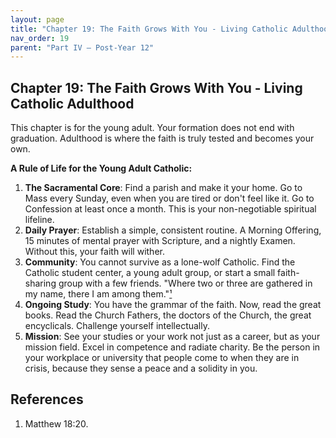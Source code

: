```yaml
---
layout: page
title: "Chapter 19: The Faith Grows With You - Living Catholic Adulthood"
nav_order: 19
parent: "Part IV — Post-Year 12"
---
```


## Chapter 19: The Faith Grows With You - Living Catholic Adulthood

This chapter is for the young adult. Your formation does not end with graduation. Adulthood is where the faith is truly tested and becomes your own.

**A Rule of Life for the Young Adult Catholic:**

1.  **The Sacramental Core**: Find a parish and make it your home. Go to Mass every Sunday, even when you are tired or don't feel like it. Go to Confession at least once a month. This is your non-negotiable spiritual lifeline.
2.  **Daily Prayer**: Establish a simple, consistent routine. A Morning Offering, 15 minutes of mental prayer with Scripture, and a nightly Examen. Without this, your faith will wither.
3.  **Community**: You cannot survive as a lone-wolf Catholic. Find the Catholic student center, a young adult group, or start a small faith-sharing group with a few friends. "Where two or three are gathered in my name, there I am among them."[¹](#ref-1)
4.  **Ongoing Study**: You have the grammar of the faith. Now, read the great books. Read the Church Fathers, the doctors of the Church, the great encyclicals. Challenge yourself intellectually.
5.  **Mission**: See your studies or your work not just as a career, but as your mission field. Excel in competence and radiate charity. Be the person in your workplace or university that people come to when they are in crisis, because they sense a peace and a solidity in you.


## References

1. <a name="ref-1"></a>Matthew 18:20.
